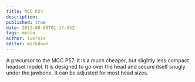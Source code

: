 ```yaml
---
title: MCC P24
description:
published: true
date: 2012-08-08T01:17:53Z
tags: menlo
author: iversia
editor: markdown
---
```


A precursor to the MCC P57. It is a much cheaper, but slightly less compact headset model. It is designed to go over the head and secure itself snugly under the jawbone. It can be adjusted for most head sizes. 